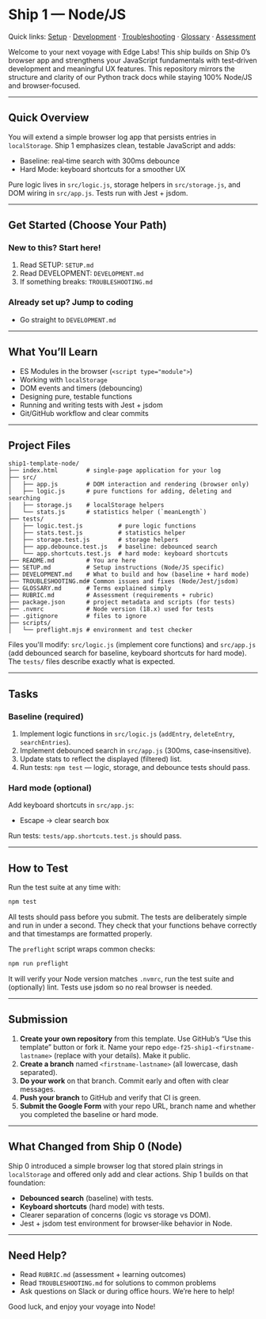 # Ship 1 — Node/JS

Quick links: [Setup](SETUP.md) · [Development](DEVELOPMENT.md) · [Troubleshooting](TROUBLESHOOTING.md) · [Glossary](GLOSSARY.md) · [Assessment](RUBRIC.md)

Welcome to your next voyage with Edge Labs! This ship builds on Ship 0’s browser app and strengthens your JavaScript fundamentals with test‑driven development and meaningful UX features. This repository mirrors the structure and clarity of our Python track docs while staying 100% Node/JS and browser‑focused.

---

## Quick Overview

You will extend a simple browser log app that persists entries in `localStorage`. Ship 1 emphasizes clean, testable JavaScript and adds:

- Baseline: real‑time search with 300ms debounce
- Hard Mode: keyboard shortcuts for a smoother UX

Pure logic lives in `src/logic.js`, storage helpers in `src/storage.js`, and DOM wiring in `src/app.js`. Tests run with Jest + jsdom.

---

## Get Started (Choose Your Path)

### New to this? Start here!

1. Read SETUP: `SETUP.md`
2. Read DEVELOPMENT: `DEVELOPMENT.md`
3. If something breaks: `TROUBLESHOOTING.md`

### Already set up? Jump to coding

- Go straight to `DEVELOPMENT.md`

---

## What You’ll Learn

- ES Modules in the browser (`<script type="module">`)
- Working with `localStorage`
- DOM events and timers (debouncing)
- Designing pure, testable functions
- Running and writing tests with Jest + jsdom
- Git/GitHub workflow and clear commits

---

## Project Files

```
ship1-template-node/
├── index.html        # single-page application for your log
├── src/
│   ├── app.js        # DOM interaction and rendering (browser only)
│   ├── logic.js      # pure functions for adding, deleting and searching
│   ├── storage.js    # localStorage helpers
│   └── stats.js      # statistics helper (`meanLength`)
├── tests/
│   ├── logic.test.js          # pure logic functions
│   ├── stats.test.js          # statistics helper
│   ├── storage.test.js        # storage helpers
│   ├── app.debounce.test.js   # baseline: debounced search
│   └── app.shortcuts.test.js  # hard mode: keyboard shortcuts
├── README.md         # You are here
├── SETUP.md          # Setup instructions (Node/JS specific)
├── DEVELOPMENT.md    # What to build and how (baseline + hard mode)
├── TROUBLESHOOTING.md# Common issues and fixes (Node/Jest/jsdom)
├── GLOSSARY.md       # Terms explained simply
├── RUBRIC.md         # Assessment (requirements + rubric)
├── package.json      # project metadata and scripts (for tests)
├── .nvmrc            # Node version (18.x) used for tests
├── .gitignore        # files to ignore
├── scripts/
│   └── preflight.mjs # environment and test checker
```

Files you'll modify: `src/logic.js` (implement core functions) and `src/app.js` (add debounced search for baseline, keyboard shortcuts for hard mode). The `tests/` files describe exactly what is expected.

---

## Tasks

### Baseline (required)

1. Implement logic functions in `src/logic.js` (`addEntry`, `deleteEntry`, `searchEntries`).
2. Implement debounced search in `src/app.js` (300ms, case‑insensitive).
3. Update stats to reflect the displayed (filtered) list.
4. Run tests: `npm test` — logic, storage, and debounce tests should pass.

### Hard mode (optional)

Add keyboard shortcuts in `src/app.js`:

- Escape → clear search box

Run tests: `tests/app.shortcuts.test.js` should pass.

---

## How to Test

Run the test suite at any time with:

```bash
npm test
```

All tests should pass before you submit. The tests are deliberately simple and run in under a second. They check that your functions behave correctly and that timestamps are formatted properly.

The `preflight` script wraps common checks:

```bash
npm run preflight
```

It will verify your Node version matches `.nvmrc`, run the test suite and (optionally) lint. Tests use jsdom so no real browser is needed.

---

## Submission

1. **Create your own repository** from this template. Use GitHub’s “Use this template” button or fork it. Name your repo `edge-f25-ship1-<firstname-lastname>` (replace with your details). Make it public.
2. **Create a branch** named `<firstname-lastname>` (all lowercase, dash separated).
3. **Do your work** on that branch. Commit early and often with clear messages.
4. **Push your branch** to GitHub and verify that CI is green.
5. **Submit the Google Form** with your repo URL, branch name and whether you completed the baseline or hard mode.

---

## What Changed from Ship 0 (Node)

Ship 0 introduced a simple browser log that stored plain strings in `localStorage` and offered only add and clear actions. Ship 1 builds on that foundation:

- **Debounced search** (baseline) with tests.
- **Keyboard shortcuts** (hard mode) with tests.
- Clearer separation of concerns (logic vs storage vs DOM).
- Jest + jsdom test environment for browser‑like behavior in Node.

---

## Need Help?

- Read `RUBRIC.md` (assessment + learning outcomes)
- Read `TROUBLESHOOTING.md` for solutions to common problems
- Ask questions on Slack or during office hours. We’re here to help!

Good luck, and enjoy your voyage into Node!
